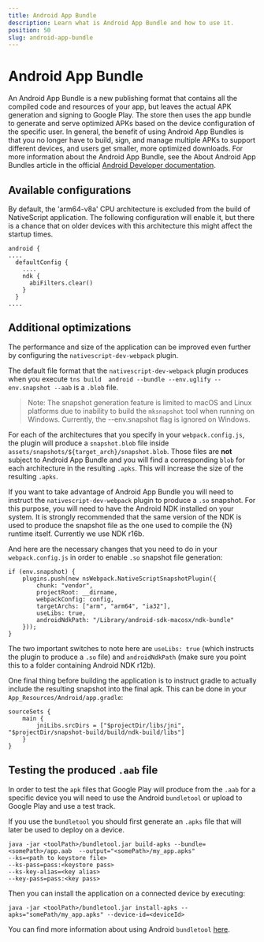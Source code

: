 ```yaml
---
title: Android App Bundle
description: Learn what is Android App Bundle and how to use it.
position: 50
slug: android-app-bundle
---
```


# Android App Bundle
An Android App Bundle is a new publishing format that contains all the compiled code and resources of your app, but leaves the actual APK generation and signing to Google Play. The store then uses the app bundle to generate and serve optimized APKs based on the device configuration of the specific user. In general, the benefit of using Android App Bundles is that you no longer have to build, sign, and manage multiple APKs to support different devices, and users get smaller, more optimized downloads. For more information about the Android App Bundle, see the About Android App Bundles article in the official [Android Developer documentation](https://developer.android.com/guide/app-bundle/).

## Available configurations
By default, the 'arm64-v8a' CPU architecture is excluded from the build of NativeScript application. The following configuration will enable it, but there is a chance that on older devices with this architecture this might affect the startup times.

```
android {
....
  defaultConfig {
    ....
    ndk {
      abiFilters.clear()
    }
  }
....
```

## Additional optimizations
The performance and size of the application can be improved even further by configuring the `nativescript-dev-webpack` plugin.

The default file format that the `nativescript-dev-webpack` plugin produces when you execute `tns build  android --bundle --env.uglify --env.snapshot --aab` is a `.blob` file.

> Note: The snapshot generation feature is limited to macOS and Linux platforms due to inability to build the `mksnapshot` tool when running on Windows. Currently, the --env.snapshot flag is ignored on Windows.

For each of the architectures that you specify in your `webpack.config.js`, the plugin will produce a `snapshot.blob` file inside `assets/snapshots/${target_arch}/snapshot.blob`. Those files are **not** subject to Android App Bundle and you will find a corresponding `blob` for each architecture in the resulting `.apks`. This will increase the size of the resulting `.apks`.

If you want to take advantage of Android App Bundle you will need to instruct the `nativescript-dev-webpack` plugin to produce a `.so` snapshot. For this purpose, you will need to have the Android NDK installed on your system. It is strongly recommended that the same version of the NDK is used to produce the snapshot file as the one used to compile the {N} runtime itself. Currently we use NDK r16b.

And here are the necessary changes that you need to do in your `webpack.config.js` in order to enable `.so` snapshot file generation:

```
if (env.snapshot) {
    plugins.push(new nsWebpack.NativeScriptSnapshotPlugin({
        chunk: "vendor",
        projectRoot: __dirname,
        webpackConfig: config,
        targetArchs: ["arm", "arm64", "ia32"],
        useLibs: true,
        androidNdkPath: "/Library/android-sdk-macosx/ndk-bundle"
    }));
}
```

The two important switches to note here are `useLibs: true` (which instructs the plugin to produce a `.so` file) and `androidNdkPath` (make sure you point this to a folder containing Android NDK r12b).

One final thing before building the application is to instruct gradle to actually include the resulting snapshot into the final apk. This can be done in your `App_Resources/Android/app.gradle`:

```
sourceSets {
    main {
        jniLibs.srcDirs = ["$projectDir/libs/jni", "$projectDir/snapshot-build/build/ndk-build/libs"]
    }
}
```

## Testing the produced `.aab` file
In order to test the `apk` files that Google Play will produce from the `.aab` for a specific device you will need to use the Android `bundletool` or upload to Google Play and use a test track.

If you use the `bundletool` you should first generate an `.apks` file that will later be used to deploy on a device.

```
java -jar <toolPath>/bundletool.jar build-apks --bundle=<somePath>/app.aab  --output="<somePath>/my_app.apks"
--ks=<path to keystore file> 
--ks-pass=pass:<keystore pass> 
--ks-key-alias=<key alias> 
--key-pass=pass:<key pass>
```

Then you can install the application on a connected device by executing:
```
java -jar <toolPath>/bundletool.jar install-apks --apks="somePath/my_app.apks" --device-id=<deviceId>
```

You can find more information about using Android `bundletool` [here](https://developer.android.com/studio/command-line/bundletool).
